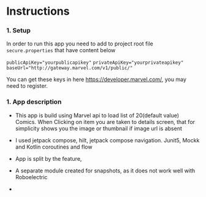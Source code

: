 # Instructions

### 1. Setup

In order to run this app you need to add to project root file `secure.properties` that have content below

`publicApiKey="yourpublicapikey"`
`privateApiKey="yourprivateapikey"`
`baseUrl="http://gateway.marvel.com/v1/public/"`

You can get these keys in here https://developer.marvel.com/, you may need to register.

### 1. App description

- This app is build using Marvel api to load list of 20(default value) Comics.
When Clicking on item you are taken to details screen, that for 
simplicity shows you the image or thumbnail if image url is absent

- I used jetpack compose, hilt, jetpack compose navigation. Junit5, Mockk and Kotlin coroutines and flow
- App is split by the feature,
- A separate module created for snapshots, as it does not work well with Roboelectric  
- 